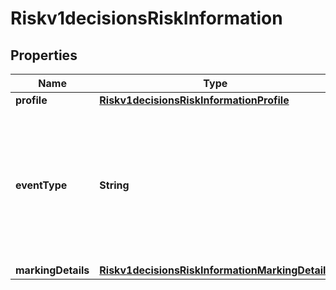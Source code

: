 
# Riskv1decisionsRiskInformation

## Properties
Name | Type | Description | Notes
------------ | ------------- | ------------- | -------------
**profile** | [**Riskv1decisionsRiskInformationProfile**](Riskv1decisionsRiskInformationProfile.md) |  |  [optional]
**eventType** | **String** | Specifies one of the following types of events: - login - account_creation - account_update For regular payment transactions, do not send this field.  |  [optional]
**markingDetails** | [**Riskv1decisionsRiskInformationMarkingDetails**](Riskv1decisionsRiskInformationMarkingDetails.md) |  |  [optional]



